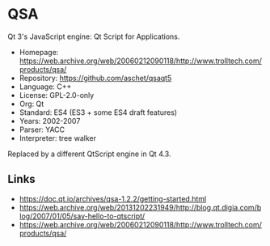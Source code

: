 # QSA

Qt 3's JavaScript engine: Qt Script for Applications.

* Homepage:    https://web.archive.org/web/20060212090118/http://www.trolltech.com/products/qsa/
* Repository:  https://github.com/aschet/qsaqt5
* Language:    C++
* License:     GPL-2.0-only
* Org:         Qt
* Standard:    ES4 (ES3 + some ES4 draft features)
* Years:       2002-2007
* Parser:      YACC
* Interpreter: tree walker

Replaced by a different QtScript engine in Qt 4.3.

## Links

* https://doc.qt.io/archives/qsa-1.2.2/getting-started.html
* https://web.archive.org/web/20131202231949/http://blog.qt.digia.com/blog/2007/01/05/say-hello-to-qtscript/
* https://web.archive.org/web/20060212090118/http://www.trolltech.com/products/qsa/

